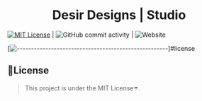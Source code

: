 <!-- ⚠️ This README has been generated from the file(s) "DOCUMENTATION.md" ⚠️-->
<h1 align="center">Desir Designs | Studio</h1>

[![MIT License](https://img.shields.io/badge/License-MIT-green.svg)](https://choosealicense.com/licenses/mit/) | ![GitHub commit activity](https://img.shields.io/github/commit-activity/w/naturessecretco/naturessecret.co?color=green&label=activity&logo=github&logoColor=yellow&style=plastic) | ![Website](https://img.shields.io/website?down_color=red&down_message=fuck%21&label=status&logo=git&logoColor=yellow&up_message=systems%20online&url=https%3A%2F%2Fnaturessecret.co)





[![-----------------------------------------------------](https://raw.githubusercontent.com/andreasbm/readme/master/assets/lines/dark.png)]#license

## 📜License

> This project is under the MIT License☂️. 


